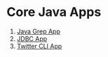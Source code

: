 # Core Java Apps

1. [Java Grep App](./grep)
2. [JDBC App](./jdbc)
3. [Twitter CLI App](./twitter)

